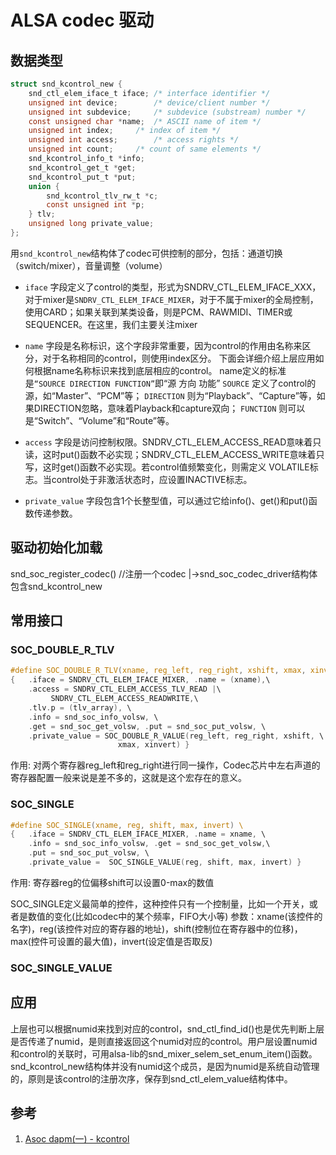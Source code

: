 # ALSA codec 驱动


## 数据类型

``` C
struct snd_kcontrol_new {
    snd_ctl_elem_iface_t iface; /* interface identifier */
    unsigned int device;        /* device/client number */
    unsigned int subdevice;     /* subdevice (substream) number */
    const unsigned char *name;  /* ASCII name of item */
    unsigned int index;     /* index of item */
    unsigned int access;        /* access rights */
    unsigned int count;     /* count of same elements */
    snd_kcontrol_info_t *info;
    snd_kcontrol_get_t *get;
    snd_kcontrol_put_t *put;
    union {
        snd_kcontrol_tlv_rw_t *c;
        const unsigned int *p;
    } tlv;
    unsigned long private_value;                                                                             
};
```
用`snd_kcontrol_new`结构体了codec可供控制的部分，包括：通道切换（switch/mixer），音量调整（volume）

* `iface` 字段定义了control的类型，形式为SNDRV_CTL_ELEM_IFACE_XXX，对于mixer是`SNDRV_CTL_ELEM_IFACE_MIXER`，对于不属于mixer的全局控制，使用CARD；如果关联到某类设备，则是PCM、RAWMIDI、TIMER或SEQUENCER。在这里，我们主要关注mixer

* `name` 字段是名称标识，这个字段非常重要，因为control的作用由名称来区分，对于名称相同的control，则使用index区分。
下面会详细介绍上层应用如何根据name名称标识来找到底层相应的control。
name定义的标准是`“SOURCE DIRECTION FUNCTION”`即“源 方向 功能”
`SOURCE` 定义了control的源，如“Master”、“PCM”等；
`DIRECTION` 则为“Playback”、“Capture”等，如果DIRECTION忽略，意味着Playback和capture双向；
`FUNCTION` 则可以是“Switch”、“Volume”和“Route”等。

* `access` 字段是访问控制权限。SNDRV_CTL_ELEM_ACCESS_READ意味着只读，这时put()函数不必实现；SNDRV_CTL_ELEM_ACCESS_WRITE意味着只写，这时get()函数不必实现。若control值频繁变化，则需定义 VOLATILE标志。当control处于非激活状态时，应设置INACTIVE标志。

* `private_value` 字段包含1个长整型值，可以通过它给info()、get()和put()函数传递参数。

## 驱动初始化加载

snd_soc_register_codec()   //注册一个codec
	|->snd_soc_codec_driver结构体包含snd_kcontrol_new


## 常用接口


###  SOC_DOUBLE_R_TLV

``` C
#define SOC_DOUBLE_R_TLV(xname, reg_left, reg_right, xshift, xmax, xinvert, tlv_array) \         
{   .iface = SNDRV_CTL_ELEM_IFACE_MIXER, .name = (xname),\
    .access = SNDRV_CTL_ELEM_ACCESS_TLV_READ |\
         SNDRV_CTL_ELEM_ACCESS_READWRITE,\
    .tlv.p = (tlv_array), \
    .info = snd_soc_info_volsw, \
    .get = snd_soc_get_volsw, .put = snd_soc_put_volsw, \
    .private_value = SOC_DOUBLE_R_VALUE(reg_left, reg_right, xshift, \
                        xmax, xinvert) }
```

作用:  对两个寄存器reg_left和reg_right进行同一操作，Codec芯片中左右声道的寄存器配置一般来说是差不多的，这就是这个宏存在的意义。

###  SOC_SINGLE

``` C
#define SOC_SINGLE(xname, reg, shift, max, invert) \                                         
{   .iface = SNDRV_CTL_ELEM_IFACE_MIXER, .name = xname, \
    .info = snd_soc_info_volsw, .get = snd_soc_get_volsw,\
    .put = snd_soc_put_volsw, \
    .private_value =  SOC_SINGLE_VALUE(reg, shift, max, invert) }
```
作用: 寄存器reg的位偏移shift可以设置0-max的数值

SOC_SINGLE定义最简单的控件，这种控件只有一个控制量，比如一个开关，或者是数值的变化(比如codec中的某个频率，FIFO大小等) 
参数：xname(该控件的名字)，reg(该控件对应的寄存器的地址)，shift(控制位在寄存器中的位移)，max(控件可设置的最大值)，invert(设定值是否取反)

### SOC_SINGLE_VALUE


## 应用

上层也可以根据numid来找到对应的control，snd_ctl_find_id()也是优先判断上层是否传递了numid，是则直接返回这个numid对应的control。用户层设置numid和control的关联时，可用alsa-lib的snd_mixer_selem_set_enum_item()函数。snd_kcontrol_new结构体并没有numid这个成员，是因为numid是系统自动管理的，原则是该control的注册次序，保存到snd_ctl_elem_value结构体中。


## 参考

1. [ Asoc dapm(一) - kcontrol](http://blog.csdn.net/luckywang1103/article/details/49095655)

